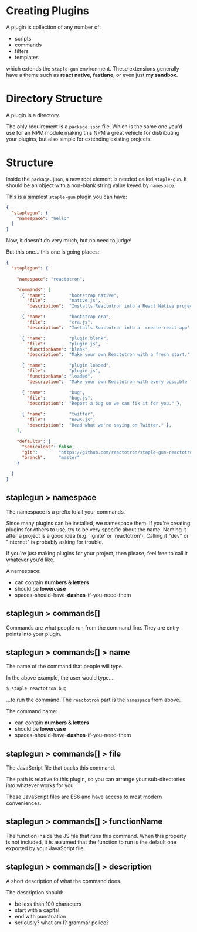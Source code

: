 # Creating Plugins

A plugin is collection of any number of:

* scripts
* commands
* filters
* templates 

which extends the `staple-gun` environment. These extensions generally have a
theme such as **react native**, **fastlane**, or even just **my sandbox**.


# Directory Structure

A plugin is a directory.

The only requirement is a `package.json` file. Which is the same one you'd use 
for an NPM module making this NPM a great vehicle for distributing your plugins,
but also simple for extending existing projects.

# Structure

Inside the `package.json`, a new root element is needed called `staple-gun`. It
should be an object with a non-blank string value keyed by `namespace`.

This is a simplest `staple-gun` plugin you can have:

```json
{
  "staplegun": {
    "namespace": "hello"
  }
}
```

Now, it doesn't do very much, but no need to judge!

But this one... this one is going places:

```json
{
  "staplegun": {
    
    "namespace": "reactotron",

    "commands": [
      { "name":         "bootstrap native", 
        "file":         "native.js",
        "description":  "Installs Reactotron into a React Native project." },

      { "name":         "bootstrap cra", 
        "file":         "cra.js", 
        "description":  "Installs Reactotron into a 'create-react-app' React JS app" },

      { "name":         "plugin blank", 
        "file":         "plugin.js",
        "functionName": "blank", 
        "description":  "Make your own Reactotron with a fresh start." },

      { "name":         "plugin loaded", 
        "file":         "plugin.js",
        "functionName": "loaded", 
        "description":  "Make your own Reactotron with every possible feature documented." },

      { "name":         "bug", 
        "file":         "bug.js",
        "description":  "Report a bug so we can fix it for you." },
      
      { "name":         "twitter", 
        "file":         "news.js",
        "description":  "Read what we're saying on Twitter." },
    ],

    "defaults": {
      "semicolons": false,
      "git":        "https://github.com/reactotron/staple-gun-reactotron",
      "branch":     "master"
    }

  }
}
```


## staplegun &gt; namespace
The namespace is a prefix to all your commands.

Since many plugins can be installed, we namespace them. If you're creating plugins
for others to use, try to be very specific about the name. Naming it after a project
is a good idea (e.g. 'ignite' or 'reactotron'). Calling it "dev" or "internet" is
probably asking for trouble.

If you're just making plugins for your project, then please, feel free to call it 
whatever you'd like.

A namespace:

* can contain **numbers & letters**
* should be **lowercase** 
* spaces-should-have-**dashes**-if-you-need-them

## staplegun &gt; commands[]

Commands are what people run from the command line. They are entry
points into your plugin.


## staplegun &gt; commands[] &gt; name

The name of the command that people will type.

In the above example, the user would type...

```sh
$ staple reactotron bug
```

...to run the command. The `reactotron` part is the `namespace` from above.

The command name:

* can contain **numbers & letters**
* should be **lowercase** 
* spaces-should-have-**dashes**-if-you-need-them


## staplegun &gt; commands[] &gt; file

The JavaScript file that backs this command.

The path is relative to this plugin, so you can arrange your
sub-directories into whatever works for you.

These JavaScript files are ES6 and have access to most modern conveniences.

## staplegun &gt; commands[] &gt; functionName

The function inside the JS file that runs this command. When this property
is not included, it is assumed that the function to run is the default one
exported by your JavaScript file.

## staplegun &gt; commands[] &gt; description

A short description of what the command does.

The description should:

* be less than 100 characters
* start with a capital
* end with punctuation
* seriously? what am I? grammar police?
